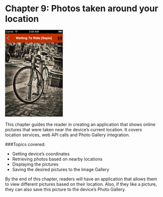 # Chapter 9: Photos taken around your location 
![Screenshot](../screenshots/app09.png)

This chapter guides the reader in creating an application that shows online pictures that were taken near the device’s current location. It covers location services, web API calls and Photo Gallery integration.

###Topics covered:
- Getting device’s coordinates
- Retrieving photos based on nearby locations
- Displaying the pictures
- Saving the desired pictures to the Image Gallery

By the end of this chapter, readers will have an application that allows them to view different pictures based on their location. Also, if they like a picture, they can also save this picture to the device’s Photo Gallery.
